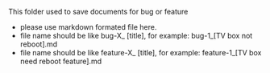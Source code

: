 This folder used to save documents for bug or feature

- please use markdown formated file here.
- file name should be like bug-X_ [title], for example: bug-1_[TV box not reboot].md
- file name should be like feature-X_ [title], for example: feature-1_[TV box need reboot feature].md